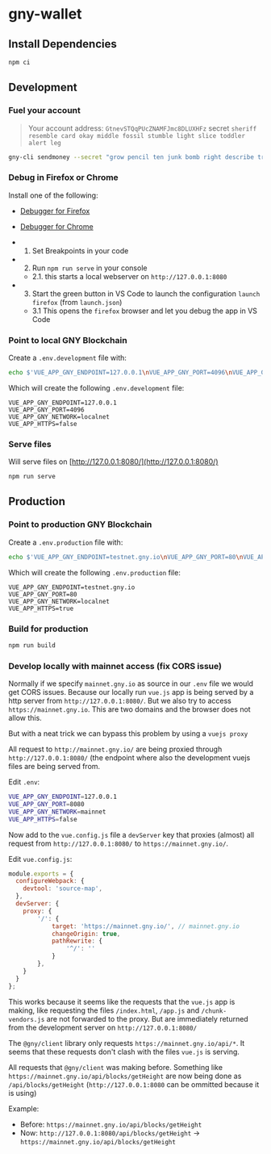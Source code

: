 # gny-wallet

## Install Dependencies

```bash
npm ci
```

## Development

### Fuel your account

> Your account
> address: `GtnevSTQqPUcZNAMFJmc8DLUXHFz`
> secret `sheriff resemble card okay middle fossil stumble light slice toddler alert leg`

```bash
gny-cli sendmoney --secret "grow pencil ten junk bomb right describe trade rich valid tuna service" --amount 200000000000 --recipient "GtnevSTQqPUcZNAMFJmc8DLUXHFz"
```

### Debug in Firefox or Chrome

Install one of the following:
- [Debugger for Firefox](https://marketplace.visualstudio.com/items?itemName=firefox-devtools.vscode-firefox-debug)
- [Debugger for Chrome](https://marketplace.visualstudio.com/items?itemName=msjsdiag.debugger-for-chrome)


- 1. Set Breakpoints in your code
- 2. Run `npm run serve` in your console
  - 2.1. this starts a local webserver on `http://127.0.0.1:8080`
- 3. Start the green button in VS Code to launch the configuration `launch firefox` (from `launch.json`)
  - 3.1 This opens the `firefox` browser and let you debug the app in VS Code


### Point to local GNY Blockchain

Create a `.env.development` file with:

```bash
echo $'VUE_APP_GNY_ENDPOINT=127.0.0.1\nVUE_APP_GNY_PORT=4096\nVUE_APP_GNY_NETWORK=localnet\nVUE_APP_HTTPS=false' > .env.development
```

Which will create the following `.env.development` file:

```env
VUE_APP_GNY_ENDPOINT=127.0.0.1
VUE_APP_GNY_PORT=4096
VUE_APP_GNY_NETWORK=localnet
VUE_APP_HTTPS=false
```

### Serve files

Will serve files on [http://127.0.0.1:8080/](http://127.0.0.1:8080/)
```bash
npm run serve
```

## Production

### Point to production GNY Blockchain

Create a `.env.production` file with:

```bash
echo $'VUE_APP_GNY_ENDPOINT=testnet.gny.io\nVUE_APP_GNY_PORT=80\nVUE_APP_GNY_NETWORK=localnet\nVUE_APP_HTTPS=true' > .env.production
```

Which will create the following `.env.production` file:

```env
VUE_APP_GNY_ENDPOINT=testnet.gny.io
VUE_APP_GNY_PORT=80
VUE_APP_GNY_NETWORK=localnet
VUE_APP_HTTPS=true
```


### Build for production

```bash
npm run build
```



### Develop locally with mainnet access (fix CORS issue)

Normally if we specify `mainnet.gny.io` as source in our `.env` file we would get CORS issues. Because our locally run `vue.js` app is being served by a http server from `http://127.0.0.1:8080/`. But we also try to access `https://mainnet.gny.io`. This are two domains and the browser does not allow this.


But with a neat trick we can bypass this problem by using a `vuejs proxy`

All request to `http://mainnet.gny.io/` are being proxied through `http://127.0.0.1:8080/` (the endpoint where also the development vuejs files are being served from.

Edit `.env`:
```bash
VUE_APP_GNY_ENDPOINT=127.0.0.1
VUE_APP_GNY_PORT=8080
VUE_APP_GNY_NETWORK=mainnet
VUE_APP_HTTPS=false
```

Now add to the `vue.config.js` file a `devServer` key that proxies (almost) all request from `http://127.0.0.1:8080/` to `https://mainnet.gny.io/`.

Edit `vue.config.js`:
```javascript
module.exports = {
  configureWebpack: {
    devtool: 'source-map',
  },
  devServer: {
    proxy: {
        '/': {
            target: 'https://mainnet.gny.io/', // mainnet.gny.io
            changeOrigin: true,
            pathRewrite: {
                '^/': ''
            }
        },
    }
  }
};

```

This works because it seems like the requests that the `vue.js` app is making, like requesting the files `/index.html`, `/app.js` and `/chunk-vendors.js` are not forwarded to the proxy. But are immediately returned from the development server on `http://127.0.0.1:8080/`

The `@gny/client` library only requests `https://mainnet.gny.io/api/*`. It seems that these requests don't clash with the files `vue.js` is serving.

All requests that `@gny/client` was making before. Something like `https://mainnet.gny.io/api/blocks/getHeight` are now being done as `/api/blocks/getHeight` (`http://127.0.0.1:8080` can be ommitted because it is using)

Example:
- Before: `https://mainnet.gny.io/api/blocks/getHeight`
- Now: `http://127.0.0.1:8080/api/blocks/getHeight` -> `https://mainnet.gny.io/api/blocks/getHeight`

